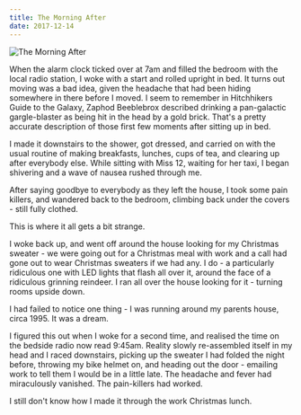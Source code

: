 ```yaml
---
title: The Morning After
date: 2017-12-14
---
```


![The Morning After](https://source.unsplash.com/03UCoidYvXw/1600x900)

When the alarm clock ticked over at 7am and filled the bedroom with the local radio station, I woke with a start and rolled upright in bed. It turns out moving was a bad idea, given the headache that had been hiding somewhere in there before I moved. I seem to remember in Hitchhikers Guide to the Galaxy, Zaphod Beeblebrox described drinking a pan-galactic gargle-blaster as being hit in the head by a gold brick. That's a pretty accurate description of those first few moments after sitting up in bed.

I made it downstairs to the shower, got dressed, and carried on with the usual routine of making breakfasts, lunches, cups of tea, and clearing up after everybody else. While sitting with Miss 12, waiting for her taxi, I began shivering and a wave of nausea rushed through me.

After saying goodbye to everybody as they left the house, I took some pain killers, and wandered back to the bedroom, climbing back under the covers - still fully clothed.

This is where it all gets a bit strange.

I woke back up, and went off around the house looking for my Christmas sweater - we were going out for a Christmas meal with work and a call had gone out to wear Christmas sweaters if we had any. I do - a particularly ridiculous one with LED lights that flash all over it, around the face of a ridiculous grinning reindeer. I ran all over the house looking for it - turning rooms upside down.

I had failed to notice one thing - I was running around my parents house, circa 1995. It was a dream.

I figured this out when I woke for a second time, and realised the time on the bedside radio now read 9:45am. Reality slowly re-assembled itself in my head and I raced downstairs, picking up the sweater I had folded the night before, throwing my bike helmet on, and heading out the door - emailing work to tell them I would be in a little late. The headache and fever had miraculously vanished. The pain-killers had worked.

I still don't know how I made it through the work Christmas lunch.